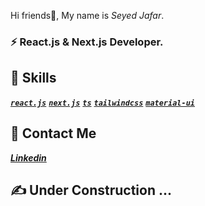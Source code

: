 Hi friends👋, My name is _Seyed Jafar_.
### ⚡ React.js & Next.js Developer.

## 🔭 Skills
<a href="https://reactjs.org/"><b>_`react.js`_</b></a>
<a href="https://nextjs.org/"><b>_`next.js`_</b></a>
<a href="https://www.typescriptlang.org/"><b>_`ts`_</b></a>
<a href="https://tailwindcss.com/"><b>_`tailwindcss`_</b></a>
<a href="https://mui.com/"><b>_`material-ui`_</b></a>

## 💬 Contact Me
<a href="https://www.linkedin.com/in/seyed-jafar-seyed-hoseyni-ab3707209?lipi=urn%3Ali%3Apage%3Ad_flagship3_profile_view_base_contact_details%3B6lL9XD92QAG%2FH"><b>_Linkedin_</b></a> 
<!-- ⚡ <a href="https://codepen.io/sj-seyedhoseyni "><b>_Codepen_</b></a> -->

## :writing_hand: Under Construction ...
